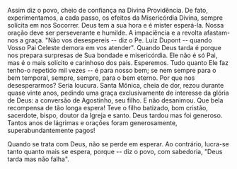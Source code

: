 
Assim diz o povo, cheio de confiança na Divina Providência. De fato, experimentamos, a cada passo, os efeitos da Misericórdia Divina, sempre solícita em nos Socorrer. Deus tem a sua hora e é mister esperá-la. Nossa oração deve ser perseverante e humilde. A impaciência e a revolta afastam-nos a graça. "Não vos desespereis -- diz o Pe. Luiz Dupont -- quando Vosso Pai Celeste demora em vos atender". Quando Deus tarda é porque nos prepara surpresas de Sua bondade e misericórdia. Ele não é só Pai, mas é o mais solícito e carinhoso dos pais. Esperemos. Tudo quanto Ele faz tenho-o repetido mil vezes -- é para nosso bem; se nem sempre para o bem temporal, sempre, sempre, para o bem eterno. Por que nos desesperarmos? Seria loucura. Santa Mônica, cheia de dor, rezou durante quase vinte anos, pedindo uma graça exclusivamente de interesse da glória de Deus: a conversão de Agostinho, seu filho. E não desanimou. Que bela recompensa de tão longa espera! Teve o filho batizado, bom cristão, sacerdote, bispo, doutor da Igreja e santo. Deus tardou mas foi generoso. Tantos anos de lágrimas e orações foram generosamente, superabundantemente pagos!

Quando se trata com Deus, não se perde em esperar. Ao contrário, lucra-se tanto quanto mais se espera, porque -- diz o povo, com sabedoria, "Deus tarda mas não falha".

